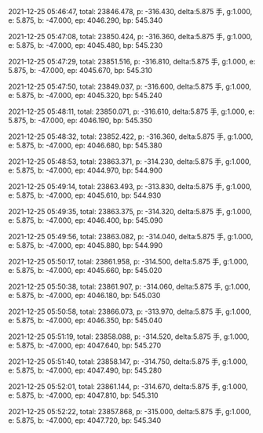2021-12-25 05:46:47, total: 23846.478, p: -316.430, delta:5.875 手, g:1.000, e: 5.875, b: -47.000, ep: 4046.290, bp: 545.340

2021-12-25 05:47:08, total: 23850.424, p: -316.360, delta:5.875 手, g:1.000, e: 5.875, b: -47.000, ep: 4045.480, bp: 545.230

2021-12-25 05:47:29, total: 23851.516, p: -316.810, delta:5.875 手, g:1.000, e: 5.875, b: -47.000, ep: 4045.670, bp: 545.310

2021-12-25 05:47:50, total: 23849.037, p: -316.600, delta:5.875 手, g:1.000, e: 5.875, b: -47.000, ep: 4045.320, bp: 545.240

2021-12-25 05:48:11, total: 23850.071, p: -316.610, delta:5.875 手, g:1.000, e: 5.875, b: -47.000, ep: 4046.190, bp: 545.350

2021-12-25 05:48:32, total: 23852.422, p: -316.360, delta:5.875 手, g:1.000, e: 5.875, b: -47.000, ep: 4046.680, bp: 545.380

2021-12-25 05:48:53, total: 23863.371, p: -314.230, delta:5.875 手, g:1.000, e: 5.875, b: -47.000, ep: 4044.970, bp: 544.900

2021-12-25 05:49:14, total: 23863.493, p: -313.830, delta:5.875 手, g:1.000, e: 5.875, b: -47.000, ep: 4045.610, bp: 544.930

2021-12-25 05:49:35, total: 23863.375, p: -314.320, delta:5.875 手, g:1.000, e: 5.875, b: -47.000, ep: 4046.400, bp: 545.090

2021-12-25 05:49:56, total: 23863.082, p: -314.040, delta:5.875 手, g:1.000, e: 5.875, b: -47.000, ep: 4045.880, bp: 544.990

2021-12-25 05:50:17, total: 23861.958, p: -314.500, delta:5.875 手, g:1.000, e: 5.875, b: -47.000, ep: 4045.660, bp: 545.020

2021-12-25 05:50:38, total: 23861.907, p: -314.060, delta:5.875 手, g:1.000, e: 5.875, b: -47.000, ep: 4046.180, bp: 545.030

2021-12-25 05:50:58, total: 23866.073, p: -313.970, delta:5.875 手, g:1.000, e: 5.875, b: -47.000, ep: 4046.350, bp: 545.040

2021-12-25 05:51:19, total: 23858.088, p: -314.520, delta:5.875 手, g:1.000, e: 5.875, b: -47.000, ep: 4047.640, bp: 545.270

2021-12-25 05:51:40, total: 23858.147, p: -314.750, delta:5.875 手, g:1.000, e: 5.875, b: -47.000, ep: 4047.490, bp: 545.280

2021-12-25 05:52:01, total: 23861.144, p: -314.670, delta:5.875 手, g:1.000, e: 5.875, b: -47.000, ep: 4047.810, bp: 545.310

2021-12-25 05:52:22, total: 23857.868, p: -315.000, delta:5.875 手, g:1.000, e: 5.875, b: -47.000, ep: 4047.720, bp: 545.340